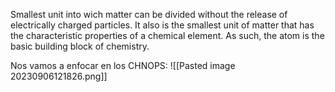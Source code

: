 Smallest unit into wich matter can be divided without the release of electrically charged particles. It also is the smallest unit of matter that has the characteristic properties of a chemical element. As such, the atom is the basic building block of chemistry.

Nos vamos a enfocar en los CHNOPS:
![[Pasted image 20230906121826.png]]

